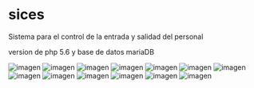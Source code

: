 # sices
Sistema para el control de la entrada y salidad del personal

version de php 5.6 y
base de datos mariaDB

![imagen](https://user-images.githubusercontent.com/95016410/215641717-453d349f-6f8f-4faa-b58f-3fe50a9f8de0.png)
![imagen](https://user-images.githubusercontent.com/95016410/215369384-5c606e3e-a612-49f3-8c85-6275d5e8b241.png)
![imagen](https://user-images.githubusercontent.com/95016410/215369403-bdc2af02-a83b-4504-b2a7-3261c2f219a6.png)
![imagen](https://user-images.githubusercontent.com/95016410/215369427-cce790a5-9b67-4255-9bce-b71f63afe4be.png)
![imagen](https://user-images.githubusercontent.com/95016410/215369441-2b00c8bf-4a23-425f-8b7f-4a7d8d4b3bf5.png)
![imagen](https://user-images.githubusercontent.com/95016410/215369460-f0e6aaa9-a370-48b2-ab85-3d41d4a8ff00.png)
![imagen](https://user-images.githubusercontent.com/95016410/215369478-b3a40f8a-a02b-4ae7-9ad9-4d0e44330e7d.png)
![imagen](https://user-images.githubusercontent.com/95016410/215369501-d5cb14fa-6ab7-485c-ad41-f695097d51dd.png)
![imagen](https://user-images.githubusercontent.com/95016410/215369520-16ffc73f-ddef-476b-beca-5445e71b72a6.png)
![imagen](https://user-images.githubusercontent.com/95016410/215369569-34fb0678-1742-4e15-ab2e-9402418eaaf4.png)
![imagen](https://user-images.githubusercontent.com/95016410/215369580-f1881514-6d8c-48e4-ad44-79b92e8d2ae7.png)
![imagen](https://user-images.githubusercontent.com/95016410/215369598-22c039cc-6a08-4fb9-9afc-ffea2eb37c20.png)
![imagen](https://user-images.githubusercontent.com/95016410/215369613-0e7090d0-55b5-4cd3-ac13-7b12cdaff10e.png)
